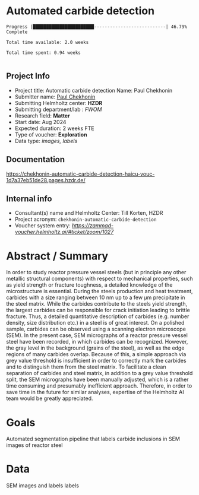
# Automated carbide detection

```
Progress |███████████████████████---------------------------| 46.79% Complete

Total time available: 2.0 weeks

Total time spent: 0.94 weeks


```

## Project Info

* Project title: Automatic carbide detection
Name: Paul Chekhonin
* Submitter name: [Paul Chekhonin](mailto:p.chekhonin@hzdr.de)
* Submitting Helmholtz center: __HZDR__
* Submitting department/lab : _FWOM_
* Research field: __Matter__
* Start date: Aug 2024
* Expected duration: 2 weeks FTE
* Type of voucher: __Exploration__
* Data type: _images, labels_

## Documentation

https://chekhonin-automatic-carbide-detection-haicu-vouc-1d7a37eb51de28.pages.hzdr.de/

## Internal info

* Consultant(s) name and Helmholtz Center: Till Korten, HZDR
* Project acronym: `chekhonin-automatic-carbide-detection`
* Voucher system entry: _https://zammad-voucher.helmholtz.ai/#ticket/zoom/1027_

# Abstract / Summary

In order to study reactor pressure vessel steels (but in principle any other metallic structural components) with respect to mechanical properties, such as yield strength or fracture toughness, a detailed knowledge of the microstructure is essential.
During the steels production and heat treatment, carbides with a size ranging between 10 nm up to a few µm precipitate in the steel matrix. While the carbides contribute to the steels yield strength, the largest carbides can be responsible for crack initiation leading to brittle fracture. Thus, a detailed quantitative description of carbides (e.g. number density, size distribution etc.) in a steel is of great interest.
On a polished sample, carbides can be observed using a scanning electron microscope (SEM). In the present case, SEM micrographs of a reactor pressure vessel steel have been recorded, in which carbides can be recognized. However, the gray level in the background (grains of the steel), as well as the edge regions of many carbides overlap. Because of this, a simple approach via grey value threshold is insufficient in order to correctly mark the carbides and to distinguish them from the steel matrix. To facilitate a clean separation of carbides and steel matrix, in addition to a grey value threshold split, the SEM micrographs have been manually adjusted, which is a rather time consuming and presumably inefficient approach.
Therefore, in order to save time in the future for similar analyses, expertise of the Helmholtz AI team would be greatly appreciated.

# Goals

Automated segmentation pipeline that labels carbide inclusions in SEM images of reactor steel

# Data

SEM images and labels
 labels
